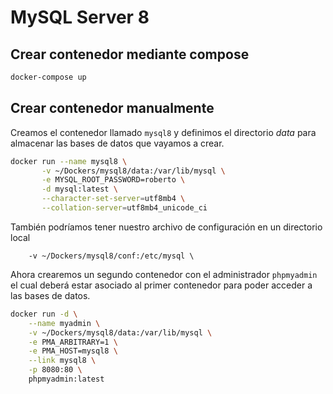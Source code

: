 # MySQL Server 8

## Crear contenedor mediante compose

```bash
docker-compose up
```

## Crear contenedor manualmente

Creamos el contenedor llamado `mysql8` y definimos el directorio _data_ para almacenar las bases de datos que vayamos a crear.

```bash
docker run --name mysql8 \
       -v ~/Dockers/mysql8/data:/var/lib/mysql \
       -e MYSQL_ROOT_PASSWORD=roberto \
       -d mysql:latest \
       --character-set-server=utf8mb4 \
       --collation-server=utf8mb4_unicode_ci
```

También podríamos tener nuestro archivo de configuración en un directorio local

```
    -v ~/Dockers/mysql8/conf:/etc/mysql \
```

Ahora crearemos un segundo contenedor con el administrador `phpmyadmin` el cual deberá estar asociado al primer contenedor para poder acceder a las bases de datos.

```bash
docker run -d \
    --name myadmin \
    -v ~/Dockers/mysql8/data:/var/lib/mysql \
    -e PMA_ARBITRARY=1 \
    -e PMA_HOST=mysql8 \
    --link mysql8 \
    -p 8080:80 \
    phpmyadmin:latest
```
